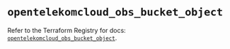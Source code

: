 # `opentelekomcloud_obs_bucket_object`

Refer to the Terraform Registry for docs: [`opentelekomcloud_obs_bucket_object`](https://registry.terraform.io/providers/opentelekomcloud/opentelekomcloud/1.36.49/docs/resources/obs_bucket_object).
